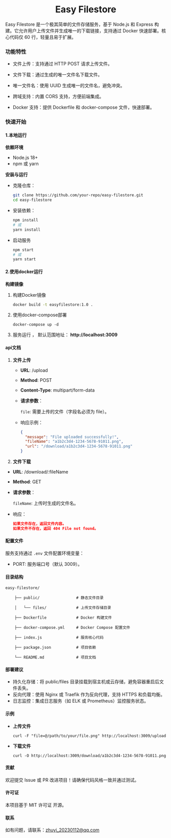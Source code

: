 <h1 style="text-align: center">Easy Filestore</h1> 

Easy Filestore 是一个极其简单的文件存储服务，基于 Node.js 和 Express 构建。它允许用户上传文件并生成唯一的下载链接，支持通过 Docker 快速部署。核心代码仅 60 行，轻量且易于扩展。

### 功能特性

- 文件上传：支持通过 HTTP POST 请求上传文件。

- 文件下载：通过生成的唯一文件名下载文件。


- 唯一文件名：使用 UUID 生成唯一的文件名，避免冲突。


- 跨域支持：内置 CORS 支持，方便前端集成。


- Docker 支持：提供 Dockerfile 和 docker-compose 文件，快速部署。


### 快速开始

#### 1.本地运行

**依赖环境**

- Node.js 18+
- npm 或 yarn

**安装与运行**

- 克隆仓库：

  ```bash
  git clone https://github.com/your-repo/easy-filestore.git
  cd easy-filestore
  ```

- 安装依赖：

  ```bash
  npm install
  # 或
  yarn install
  ```

- 启动服务

  ```bash
  npm start
  # 或
  yarn start
  ```

#### 2.使用docker运行

**构建镜像**

1. 构建Docker镜像

   ```bash
   docker build -t easyfilestore:1.0 .
   ```

2. 使用docker-compose部署

   ```
   docker-compose up -d
   ```

3. 服务运行 ， 默认范围地址： **http://localhost:3009**

#### api文档

1. **文件上传**

   - **URL**: /upload

   - **Method**: POST

   - **Content-Type**: multipart/form-data

   - **请求参数**：

     `file`: 需要上传的文件（字段名必须为 file）。

   - 响应示例：

     ```json
     {
       "message": "File uploaded successfully!",
       "fileName": "a1b2c3d4-1234-5678-91011.png",
       "url": "/download/a1b2c3d4-1234-5678-91011.png"
     }
     ```

     

2. **文件下载**

  - **URL**: /download/:fileName

  - **Method**: GET

  - **请求参数**：

    `fileName`: 上传时生成的文件名。

  - 响应：

    ```json
    如果文件存在，返回文件内容。
    如果文件不存在，返回 404 File not found。
    ```

#### 配置文件

服务支持通过 `.env` 文件配置环境变量：

- PORT: 服务端口号（默认 3009）。  


#### 目录结构

```ABAP
easy-filestore/

    ├── public/                # 静态文件目录

    │   └── files/             # 上传文件存储目录

    ├── Dockerfile             # Docker 构建文件

    ├── docker-compose.yml     # Docker Compose 配置文件

    ├── index.js               # 服务核心代码

    ├── package.json           # 项目依赖

    └── README.md              # 项目文档
```



#### 部署建议

- 持久化存储：将 public/files 目录挂载到宿主机或云存储，避免容器重启后文件丢失。
- 反向代理：使用 Nginx 或 Traefik 作为反向代理，支持 HTTPS 和负载均衡。
- 日志监控：集成日志服务（如 ELK 或 Prometheus）监控服务状态。

#### 示例

- **上传文件**

  ```
  curl -F "file=@/path/to/your/file.png" http://localhost:3009/upload
  ```

- **下载文件**

  ```
  curl -O http://localhost:3009/download/a1b2c3d4-1234-5678-91011.png
  ```

  

#### 贡献

欢迎提交 Issue 或 PR 改进项目！请确保代码风格一致并通过测试。

#### 许可证

本项目基于 MIT 许可证 开源。

#### 联系

如有问题，请联系：zhuyi_20230112@qq.com